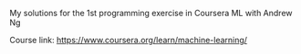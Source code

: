 My solutions for the 1st programming exercise in Coursera ML with Andrew Ng

Course link: https://www.coursera.org/learn/machine-learning/
